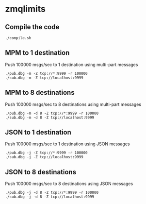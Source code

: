 # zmqlimits

## Compile the code
```
./compile.sh
```

## MPM to 1 destination
Push 100000 msgs/sec to 1 destination using multi-part messages
```
./pub.dbg -m -Z tcp://*:9999 -r 100000
./sub.dbg -m -Z tcp://localhost:9999
```

## MPM to 8 destinations
Push 100000 msgs/sec to 8 destinations using multi-part messages
```
./pub.dbg -m -d 8 -Z tcp://*:9999 -r 100000
./sub.dbg -m -d 8 -Z tcp://localhost:9999
```

## JSON to 1 destination
Push 100000 msgs/sec to 1 destination using JSON messages
```
./pub.dbg -j -Z tcp://*:9999 -r 100000
./sub.dbg -j -Z tcp://localhost:9999
```

## JSON to 8 destinations
Push 100000 msgs/sec to 8 destinations using JSON messages
```
./pub.dbg -j -d 8 -Z tcp://*:9999 -r 100000
./sub.dbg -j -d 8 -Z tcp://localhost:9999
```
